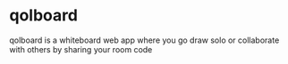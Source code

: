 # qolboard
qolboard is a whiteboard web app where you go draw solo or collaborate with others by sharing your room code

